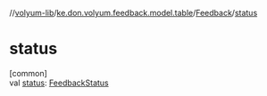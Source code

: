 //[volyum-lib](../../../index.md)/[ke.don.volyum.feedback.model.table](../index.md)/[Feedback](index.md)/[status](status.md)

# status

[common]\
val [status](status.md): [FeedbackStatus](../-feedback-status/index.md)